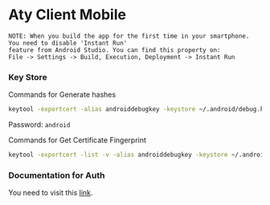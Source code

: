 # Aty Client Mobile

```
NOTE: When you build the app for the first time in your smartphone. You need to disable 'Instant Run'
feature from Android Studio. You can find this property on:
File -> Settings -> Build, Execution, Deployment -> Instant Run
```

### Key Store

Commands for Generate hashes

```bash
keytool -exportcert -alias androiddebugkey -keystore ~/.android/debug.keystore | openssl sha1 -binary | openssl base64
```

Password: `android`

Commands for Get Certificate Fingerprint

```bash
keytool -exportcert -list -v -alias androiddebugkey -keystore ~/.android/debug.keystore
```

### Documentation for Auth

You need to visit this [link](https://github.com/firebase/FirebaseUI-Android/blob/master/auth/README.md#facebook).